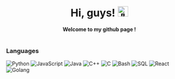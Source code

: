 <h1 align="center">Hi, guys! <img src="https://github.com/H4CK3R5-Dmaster" width="28px" alt="👋"></h1>

<p align="center">
    <b>Welcome to my github page !</b><br><br>
    
   
</p>

### Languages
![Python](https://img.shields.io/badge/python-black?style=for-the-badge&logo=python)
![JavaScript](https://img.shields.io/badge/javascript-black?style=for-the-badge&logo=javascript)
![Java](https://img.shields.io/badge/java-black?style=for-the-badge&logo=openjdk)
![C++](https://img.shields.io/badge/c++-black?style=for-the-badge&logo=cplusplus)
![C](https://img.shields.io/badge/c-black?style=for-the-badge&logo=c)
![Bash](https://img.shields.io/badge/bash-black?style=for-the-badge&logo=gnu-bash&logoColor=white)
![SQL](https://img.shields.io/badge/sql-black?style=for-the-badge&logo=mysql)
![React](https://img.shields.io/badge/-ReactJs-61DAFB?logo=react&logoColor=white&style=flat-square)
![Golang](https://img.shields.io/badge/Go-Golang-lightblue?logo=go&logoColor=white&style=flat-square)








